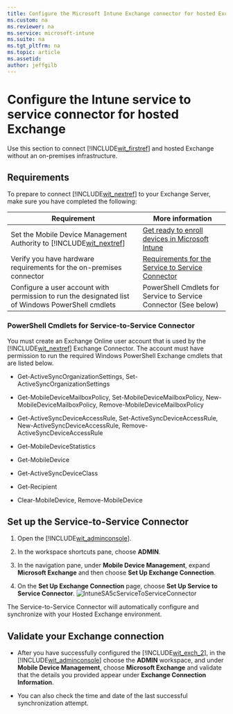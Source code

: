 ```yaml
---
title: Configure the Microsoft Intune Exchange connector for hosted Exchange
ms.custom: na
ms.reviewer: na
ms.service: microsoft-intune
ms.suite: na
ms.tgt_pltfrm: na
ms.topic: article
ms.assetid: 
author: jeffgilb
---
```

# Configure the Intune service to service connector for hosted Exchange

Use this section to connect [!INCLUDE[wit_firstref](./includes/wit_firstref_md.md)] and hosted Exchange without an on-premises infrastructure.

## Requirements
To prepare to connect [!INCLUDE[wit_nextref](./includes/wit_nextref_md.md)] to your Exchange Server, make sure you have completed the following:

|Requirement|More information|
|---------------|--------------------|
|Set the Mobile Device Management Authority to [!INCLUDE[wit_nextref](./includes/wit_nextref_md.md)]|[Get ready to enroll devices in Microsoft Intune](get-ready-to-enroll-devices-in-microsoft-intune.md)|
|Verify you have hardware requirements for the on-premises connector|[Requirements for the Service to Service Connector](network-infrastructure-requirements-for-microsoft-intune.md#BKMK_ServiceConnectorReqs)|
|Configure a user account with permission to run the designated list of Windows PowerShell cmdlets|PowerShell Cmdlets for Service to Service Connector (See below)|

### PowerShell Cmdlets for Service-to-Service Connector
You must create an Exchange Online user account that is used by the [!INCLUDE[wit_nextref](./includes/wit_nextref_md.md)] Exchange Connector. The account must have permission to run the required Windows PowerShell Exchange cmdlets that are listed below.

-   Get-ActiveSyncOrganizationSettings, Set-ActiveSyncOrganizationSettings

-   Get-MobileDeviceMailboxPolicy, Set-MobileDeviceMailboxPolicy, New-MobileDeviceMailboxPolicy, Remove-MobileDeviceMailboxPolicy

-   Get-ActiveSyncDeviceAccessRule, Set-ActiveSyncDeviceAccessRule, New-ActiveSyncDeviceAccessRule, Remove-ActiveSyncDeviceAccessRule

-   Get-MobileDeviceStatistics

-   Get-MobileDevice

-   Get-ActiveSyncDeviceClass

-   Get-Recipient

-   Clear-MobileDevice, Remove-MobileDevice

## Set up the Service-to-Service Connector

1.  Open the [!INCLUDE[wit_adminconsole](./includes/wit_adminconsole_md.md)].

2.  In the workspace shortcuts pane, choose **ADMIN**.

3.  In the navigation pane, under **Mobile Device Management**, expand **Microsoft Exchange** and then choose **Set Up Exchange Connection**.

4.  On the **Set Up Exchange Connection** page, choose **Set Up Service to Service Connector**.
![IntuneSA5cServiceToServiceConnector](/Image/IntuneSA5cServiceToServiceConnector.PNG)

The Service-to-Service Connector will automatically configure and synchronize with your Hosted Exchange environment.

## Validate your Exchange connection

-   After you have successfully configured the [!INCLUDE[wit_exch_2](./includes/wit_exch_2_md.md)], in the [!INCLUDE[wit_adminconsole](./includes/wit_adminconsole_md.md)] choose the **ADMIN** workspace, and under **Mobile Device Management**, choose **Microsoft Exchange** and validate that the details you provided appear under **Exchange Connection Information**.

-   You can also check the time and date of the last successful synchronization attempt.